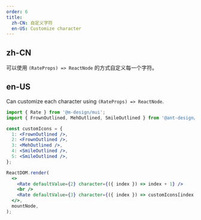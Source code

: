 ```yaml
---
order: 6
title:
  zh-CN: 自定义字符
  en-US: Customize character
---
```


## zh-CN

可以使用 `(RateProps) => ReactNode` 的方式自定义每一个字符。

## en-US

Can customize each character using `(RateProps) => ReactNode`.

```jsx
import { Rate } from '@m-design/mui';
import { FrownOutlined, MehOutlined, SmileOutlined } from '@ant-design/icons';

const customIcons = {
  1: <FrownOutlined />,
  2: <FrownOutlined />,
  3: <MehOutlined />,
  4: <SmileOutlined />,
  5: <SmileOutlined />,
};

ReactDOM.render(
  <>
    <Rate defaultValue={2} character={({ index }) => index + 1} />
    <br />
    <Rate defaultValue={3} character={({ index }) => customIcons[index + 1]} />
  </>,
  mountNode,
);
```

